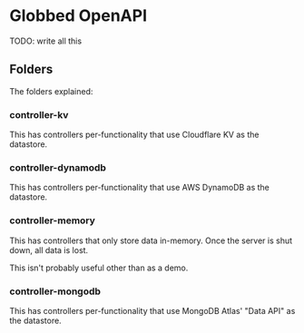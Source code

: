 # Globbed OpenAPI

TODO: write all this

## Folders

The folders explained:

### controller-kv

This has controllers per-functionality that use Cloudflare KV as the datastore.

### controller-dynamodb

This has controllers per-functionality that use AWS DynamoDB as the datastore.

### controller-memory

This has controllers that only store data in-memory. Once the server is shut down, all data is lost.

This isn't probably useful other than as a demo.

### controller-mongodb

This has controllers per-functionality that use MongoDB Atlas' "Data API" as the datastore.
